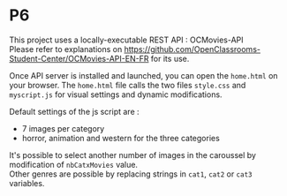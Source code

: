 # P6

This project uses a locally-executable REST API : OCMovies-API <br>
Please refer to explanations on https://github.com/OpenClassrooms-Student-Center/OCMovies-API-EN-FR for its use.

Once API server is installed and launched, you can open the `home.html` on your browser.
The `home.html` file calls the two files `style.css` and `myscript.js` for visual settings and dynamic modifications.

Default settings of the js script are :
  - 7 images per category
  - horror, animation and western for the three categories
  
It's possible to select another number of images in the caroussel by modification of `nbCatxMovies` value. <br>
Other genres are possible by replacing strings in `cat1`, `cat2` or `cat3` variables.
